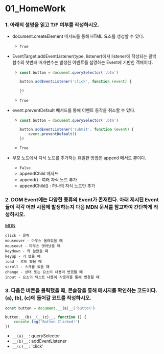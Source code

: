 # 01_HomeWork

### 1. 아래의 설명을 읽고 T/F 여부를 작성하시오. 

- document.createElement 메서드를 통해 HTML 요소를 생성할 수 있다. 

  - `True`

- EventTarget.addEventListener(type, listener)에서 listener에 작성되는 콜백 함수의 첫번째 매개변수는 발생한 이벤트를 설명하는 Event에 기반한 객체이다.

  - ```javascript
    const button = document.querySelector('.btn')
    
    button.addEventListener('click', function (event) {
        
    })
    ```

  - `True`

- event.preventDefault 메서드를 통해 이벤트 동작을 취소할 수 있다. 

  - ```javascript
    const button = document.querySelector('.btn')
    
    button.addEventListener('submit', function (event) {
        event.preventDefault()
    })
    ```

  - `True`

- 부모 노드에서 자식 노드를 추가하는 유일한 방법은 append 메서드 뿐이다. 

  - `False`
  - appendChild 메서드
  - append() : 여러 자식 노드 추가
  - appendChild() : 하나의 자식 노드만 추가



### 2. DOM Event에는 다양한 종류의 Event가 존재한다. 아래 제시된 Event들이 각각 어떤 시점에 발생하는지 다음 MDN 문서를 참고하여 간단하게 작성하시오. 

[MDN](https://developer.mozilla.org/ko/docs/Web/Events)

```
click - 클릭
mouseover - 마우스 올라갔을 때
mouseout - 마우스 벗어났을 때
keydown - 키 눌렸을 때
keyup - 키 뗐을 때
load - 로드 됐을 때
scroll - 스크롤 썼을 때
change - 상태 또는 요소의 내용이 변경될 때
input - 요소의 텍스트 내용이 사용자를 통해 변경될 때
```





### 3. 다음은 버튼을 클릭했을 때, 콘솔창을 통해 메시지를 확인하는 코드이다. (a), (b), (c)에 들어갈 코드를 작성하시오.

```javascript
const button = document.__(a)__('button')

button.__(b)__(__(c)__, function () {
    console.log('Button Clicked!')
})
```

- `__(a)__` : querySelector
- `__(b)__` : addEventListener
- `__(c)__` : 'click'